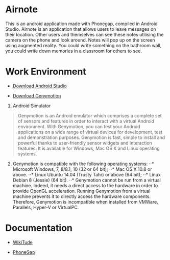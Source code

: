 # Airnote
This is an android application made with Phonegap, compiled in Android Studio. Airnote is an application that allows users to leave messages on their location. Other users and themselves can see these notes utilising the camera on the phone and look around. Notes will pop up on the screen using augmented reality. You could write something on the bathroom wall, you could write down memories in a classroom for others to see.

# Work Environment

* [Download Android Studio](http://developer.android.com/sdk/index.html)

* [Download Genymotion](https://www.genymotion.com/#!/developers/user-guide)

1. Android Simulator
> Genymotion is an Android emulator which comprises a complete set of sensors and features in order to interact with a virtual Android environment. With Genymotion, you can test your Android applications on a wide range of virtual devices for development, test and demonstration purposes.
Genymotion is fast, simple to install and powerful thanks to user-friendly sensor widgets and interaction features. It is available for Windows, Mac OS X and Linux operating systems.

2. Genymotion is compatible with the following operating systems:
⋅⋅* Microsoft Windows, 7, 8/8.1, 10 (32 or 64 bit);
⋅⋅* Mac OS X 10.8 or above.
⋅⋅* Linux Ubuntu 14.04 (Trusty Tahr) or above (64 bit);
⋅⋅* Linux Debian 8 (Jessie) (64 bit).
⋅⋅* Genymotion cannot be run from a virtual machine. Indeed, it needs a direct access to the hardware in order to provide OpenGL acceleration. Running Genymotion from a virtual machine prevents it to directly access the hardware components. Therefore, Genymotion is incompatible when installed from VMWare, Parallels, Hyper-V or VirtualPC.

# Documentation

* [WikiTude](http://www.wikitude.com/developer/documentation/phonegap)

* [PhoneGap](http://docs.phonegap.com/)
